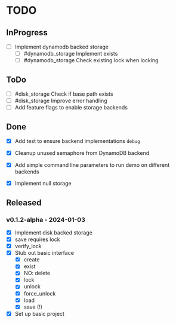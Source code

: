 # TODO

## InProgress

- [ ] Implement dynamodb backed storage
	- [ ] #dynamodb_storage Implement exists
	- [ ] #dynamodb_storage Check existing lock when locking

## ToDo
- [ ] #disk_storage Check if base path exists
- [ ] #disk_storage Improve error handling
- [ ] Add feature flags to enable storage backends

## Done
- [x] Add test to ensure backend implementations `debug`
- [x] Cleanup unused semaphore from DynamoDB backend

- [x] Add simple command line parameters to run demo on different backends
- [x] Implement null storage

## Released

### v0.1.2-alpha - 2024-01-03
- [x] Implement disk backed storage
- [x] save requires lock
- [x] verify_lock
- [x] Stub out basic interface
	- [x] create
	- [x] exist
	- [x] NO: delete
	- [x] lock
	- [x] unlock
	- [x] force_unlock
	- [x] load
	- [x] save (!)
- [x] Set up basic project
